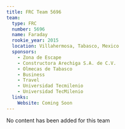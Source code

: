 ```yaml
---
title: FRC Team 5696
team:
  type: FRC
  number: 5696
  name: Faraday
  rookie_year: 2015
  location: Villahermosa, Tabasco, Mexico
  sponsors:
    - Zona de Escape
    - Constructora Arechiga S.A. de C.V.
    - Olmecas de Tabasco
    - Business
    - Travel
    - Universidad Tecmilenio
    - Universidad TecMilenio
  links:
    Website: Coming Soon
---
```

No content has been added for this team